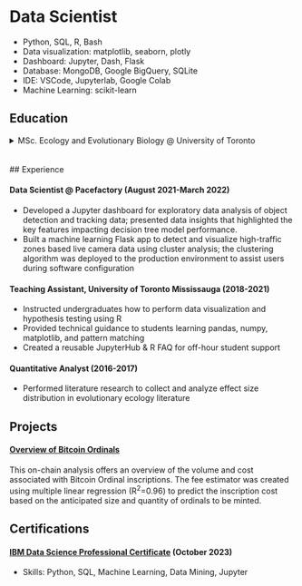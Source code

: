 # Data Scientist
- Python, SQL, R, Bash
- Data visualization: matplotlib, seaborn, plotly
- Dashboard: Jupyter, Dash, Flask
- Database: MongoDB, Google BigQuery, SQLite
- IDE: VSCode, Jupyterlab, Google Colab
- Machine Learning: scikit-learn


## Education
<details>
  <summary>
    MSc. Ecology and Evolutionary Biology @ University of Toronto
  </summary>
  <ul>
  <li>Optimized wet lab experimental protocols via A/B and multivariate testing</li>
  <li>Cleaned and transformed relational data for visualization and pattern identification</li>
  <li>Derived experimental insights using statistical techniques: regression, bootstrap, PCA</li>
  <li>Established reproducible data workflows with Bash and Python using Snakemake</li>
  <li>Processed large-scale simulated resamples using CPU parallel processing for population genetics statistics estimation</li>
  </ul>
</details>
<br></br>
## Experience

#### Data Scientist @ Pacefactory (August 2021-March 2022)
- Developed a Jupyter dashboard for exploratory data analysis of object detection and tracking data; presented data insights that highlighted the key features impacting decision tree model performance.
- Built a machine learning Flask app to detect and visualize high-traffic zones based live camera data using cluster analysis; the clustering algorithm was deployed to the production environment to assist users during software configuration
  
#### Teaching Assistant, University of Toronto Mississauga (2018-2021)
- Instructed undergraduates how to perform data visualization and hypothesis testing using R
- Provided technical guidance to students learning pandas, numpy, matplotlib, and pattern matching
- Created a reusable JupyterHub & R FAQ for off-hour student support
  
#### Quantitative Analyst (2016-2017)
- Performed literature research to collect and analyze effect size distribution in evolutionary ecology literature

## Projects
#### [Overview of Bitcoin Ordinals](https://btc-ordinal-dashboard.onrender.com/)
This on-chain analysis offers an overview of the volume and cost associated with Bitcoin Ordinal inscriptions. The fee estimator was created using multiple linear regression (R<sup>2</sup>=0.96) to predict the inscription cost based on the anticipated size and quantity of ordinals to be minted.


## Certifications
#### [IBM Data Science Professional Certificate](https://www.coursera.org/account/accomplishments/specialization/certificate/LZ6FZXCXQKM3) (October 2023)
- Skills: Python, SQL, Machine Learning, Data Mining, Jupyter 



